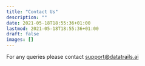 ```yaml
---
title: "Contact Us"
description: ""
date: 2021-05-18T18:55:36+01:00
lastmod: 2021-05-18T18:55:36+01:00
draft: false
images: []
---
```


For any queries please contact support@datatrails.ai
